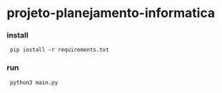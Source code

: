 # projeto-planejamento-informatica

### install
```
 pip install -r requirements.txt
```

### run
```
 python3 main.py
```
